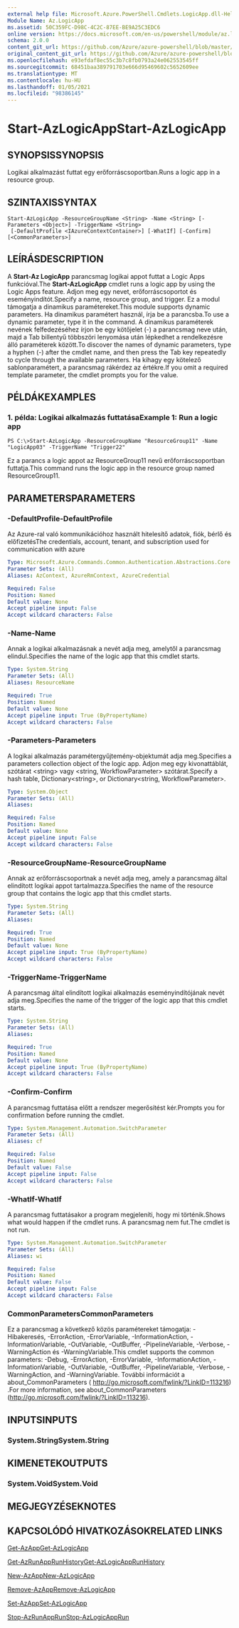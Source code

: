 ```yaml
---
external help file: Microsoft.Azure.PowerShell.Cmdlets.LogicApp.dll-Help.xml
Module Name: Az.LogicApp
ms.assetid: 50C359FC-D98C-4C2C-87EE-BE9A25C3EDC6
online version: https://docs.microsoft.com/en-us/powershell/module/az.logicapp/start-azlogicapp
schema: 2.0.0
content_git_url: https://github.com/Azure/azure-powershell/blob/master/src/LogicApp/LogicApp/help/Start-AzLogicApp.md
original_content_git_url: https://github.com/Azure/azure-powershell/blob/master/src/LogicApp/LogicApp/help/Start-AzLogicApp.md
ms.openlocfilehash: e93efdaf8ec55c3b7c8fb0793a24e062553545ff
ms.sourcegitcommit: 68451baa389791703e666d95469602c5652609ee
ms.translationtype: MT
ms.contentlocale: hu-HU
ms.lasthandoff: 01/05/2021
ms.locfileid: "98386145"
---
```

# <span data-ttu-id="43abb-101">Start-AzLogicApp</span><span class="sxs-lookup"><span data-stu-id="43abb-101">Start-AzLogicApp</span></span>

## <span data-ttu-id="43abb-102">SYNOPSIS</span><span class="sxs-lookup"><span data-stu-id="43abb-102">SYNOPSIS</span></span>
<span data-ttu-id="43abb-103">Logikai alkalmazást futtat egy erőforráscsoportban.</span><span class="sxs-lookup"><span data-stu-id="43abb-103">Runs a logic app in a resource group.</span></span>

## <span data-ttu-id="43abb-104">SZINTAXIS</span><span class="sxs-lookup"><span data-stu-id="43abb-104">SYNTAX</span></span>

```
Start-AzLogicApp -ResourceGroupName <String> -Name <String> [-Parameters <Object>] -TriggerName <String>
 [-DefaultProfile <IAzureContextContainer>] [-WhatIf] [-Confirm] [<CommonParameters>]
```

## <span data-ttu-id="43abb-105">LEÍRÁS</span><span class="sxs-lookup"><span data-stu-id="43abb-105">DESCRIPTION</span></span>
<span data-ttu-id="43abb-106">A **Start-Az LogicApp** parancsmag logikai appot futtat a Logic Apps funkcióval.</span><span class="sxs-lookup"><span data-stu-id="43abb-106">The **Start-AzLogicApp** cmdlet runs a logic app by using the Logic Apps feature.</span></span>
<span data-ttu-id="43abb-107">Adjon meg egy nevet, erőforráscsoportot és eseményindítót.</span><span class="sxs-lookup"><span data-stu-id="43abb-107">Specify a name, resource group, and trigger.</span></span>
<span data-ttu-id="43abb-108">Ez a modul támogatja a dinamikus paramétereket.</span><span class="sxs-lookup"><span data-stu-id="43abb-108">This module supports dynamic parameters.</span></span>
<span data-ttu-id="43abb-109">Ha dinamikus paramétert használ, írja be a parancsba.</span><span class="sxs-lookup"><span data-stu-id="43abb-109">To use a dynamic parameter, type it in the command.</span></span>
<span data-ttu-id="43abb-110">A dinamikus paraméterek nevének felfedezéséhez írjon be egy kötőjelet (-) a parancsmag neve után, majd a Tab billentyű többszöri lenyomása után lépkedhet a rendelkezésre álló paraméterek között.</span><span class="sxs-lookup"><span data-stu-id="43abb-110">To discover the names of dynamic parameters, type a hyphen (-) after the cmdlet name, and then press the Tab key repeatedly to cycle through the available parameters.</span></span>
<span data-ttu-id="43abb-111">Ha kihagy egy kötelező sablonparamétert, a parancsmag rákérdez az értékre.</span><span class="sxs-lookup"><span data-stu-id="43abb-111">If you omit a required template parameter, the cmdlet prompts you for the value.</span></span>

## <span data-ttu-id="43abb-112">PÉLDÁK</span><span class="sxs-lookup"><span data-stu-id="43abb-112">EXAMPLES</span></span>

### <span data-ttu-id="43abb-113">1. példa: Logikai alkalmazás futtatása</span><span class="sxs-lookup"><span data-stu-id="43abb-113">Example 1: Run a logic app</span></span>
```
PS C:\>Start-AzLogicApp -ResourceGroupName "ResourceGroup11" -Name "LogicApp03" -TriggerName "Trigger22"
```

<span data-ttu-id="43abb-114">Ez a parancs a logic appot az ResourceGroup11 nevű erőforráscsoportban futtatja.</span><span class="sxs-lookup"><span data-stu-id="43abb-114">This command runs the logic app in the resource group named ResourceGroup11.</span></span>

## <span data-ttu-id="43abb-115">PARAMETERS</span><span class="sxs-lookup"><span data-stu-id="43abb-115">PARAMETERS</span></span>

### <span data-ttu-id="43abb-116">-DefaultProfile</span><span class="sxs-lookup"><span data-stu-id="43abb-116">-DefaultProfile</span></span>
<span data-ttu-id="43abb-117">Az Azure-ral való kommunikációhoz használt hitelesítő adatok, fiók, bérlő és előfizetés</span><span class="sxs-lookup"><span data-stu-id="43abb-117">The credentials, account, tenant, and subscription used for communication with azure</span></span>

```yaml
Type: Microsoft.Azure.Commands.Common.Authentication.Abstractions.Core.IAzureContextContainer
Parameter Sets: (All)
Aliases: AzContext, AzureRmContext, AzureCredential

Required: False
Position: Named
Default value: None
Accept pipeline input: False
Accept wildcard characters: False
```

### <span data-ttu-id="43abb-118">-Name</span><span class="sxs-lookup"><span data-stu-id="43abb-118">-Name</span></span>
<span data-ttu-id="43abb-119">Annak a logikai alkalmazásnak a nevét adja meg, amelytől a parancsmag elindul.</span><span class="sxs-lookup"><span data-stu-id="43abb-119">Specifies the name of the logic app that this cmdlet starts.</span></span>

```yaml
Type: System.String
Parameter Sets: (All)
Aliases: ResourceName

Required: True
Position: Named
Default value: None
Accept pipeline input: True (ByPropertyName)
Accept wildcard characters: False
```

### <span data-ttu-id="43abb-120">-Parameters</span><span class="sxs-lookup"><span data-stu-id="43abb-120">-Parameters</span></span>
<span data-ttu-id="43abb-121">A logikai alkalmazás paramétergyűjtemény-objektumát adja meg.</span><span class="sxs-lookup"><span data-stu-id="43abb-121">Specifies a parameters collection object of the logic app.</span></span>
<span data-ttu-id="43abb-122">Adjon meg egy kivonattáblát, szótárat \<string\> vagy \<string, WorkflowParameter\> szótárat.</span><span class="sxs-lookup"><span data-stu-id="43abb-122">Specify a hash table, Dictionary\<string\>, or Dictionary\<string, WorkflowParameter\>.</span></span>

```yaml
Type: System.Object
Parameter Sets: (All)
Aliases:

Required: False
Position: Named
Default value: None
Accept pipeline input: False
Accept wildcard characters: False
```

### <span data-ttu-id="43abb-123">-ResourceGroupName</span><span class="sxs-lookup"><span data-stu-id="43abb-123">-ResourceGroupName</span></span>
<span data-ttu-id="43abb-124">Annak az erőforráscsoportnak a nevét adja meg, amely a parancsmag által elindított logikai appot tartalmazza.</span><span class="sxs-lookup"><span data-stu-id="43abb-124">Specifies the name of the resource group that contains the logic app that this cmdlet starts.</span></span>

```yaml
Type: System.String
Parameter Sets: (All)
Aliases:

Required: True
Position: Named
Default value: None
Accept pipeline input: True (ByPropertyName)
Accept wildcard characters: False
```

### <span data-ttu-id="43abb-125">-TriggerName</span><span class="sxs-lookup"><span data-stu-id="43abb-125">-TriggerName</span></span>
<span data-ttu-id="43abb-126">A parancsmag által elindított logikai alkalmazás eseményindítójának nevét adja meg.</span><span class="sxs-lookup"><span data-stu-id="43abb-126">Specifies the name of the trigger of the logic app that this cmdlet starts.</span></span>

```yaml
Type: System.String
Parameter Sets: (All)
Aliases:

Required: True
Position: Named
Default value: None
Accept pipeline input: True (ByPropertyName)
Accept wildcard characters: False
```

### <span data-ttu-id="43abb-127">-Confirm</span><span class="sxs-lookup"><span data-stu-id="43abb-127">-Confirm</span></span>
<span data-ttu-id="43abb-128">A parancsmag futtatása előtt a rendszer megerősítést kér.</span><span class="sxs-lookup"><span data-stu-id="43abb-128">Prompts you for confirmation before running the cmdlet.</span></span>

```yaml
Type: System.Management.Automation.SwitchParameter
Parameter Sets: (All)
Aliases: cf

Required: False
Position: Named
Default value: False
Accept pipeline input: False
Accept wildcard characters: False
```

### <span data-ttu-id="43abb-129">-WhatIf</span><span class="sxs-lookup"><span data-stu-id="43abb-129">-WhatIf</span></span>
<span data-ttu-id="43abb-130">A parancsmag futtatásakor a program megjeleníti, hogy mi történik.</span><span class="sxs-lookup"><span data-stu-id="43abb-130">Shows what would happen if the cmdlet runs.</span></span>
<span data-ttu-id="43abb-131">A parancsmag nem fut.</span><span class="sxs-lookup"><span data-stu-id="43abb-131">The cmdlet is not run.</span></span>

```yaml
Type: System.Management.Automation.SwitchParameter
Parameter Sets: (All)
Aliases: wi

Required: False
Position: Named
Default value: False
Accept pipeline input: False
Accept wildcard characters: False
```

### <span data-ttu-id="43abb-132">CommonParameters</span><span class="sxs-lookup"><span data-stu-id="43abb-132">CommonParameters</span></span>
<span data-ttu-id="43abb-133">Ez a parancsmag a következő közös paramétereket támogatja: -Hibakeresés, -ErrorAction, -ErrorVariable, -InformationAction, -InformationVariable, -OutVariable, -OutBuffer, -PipelineVariable, -Verbose, -WarningAction és -WarningVariable.</span><span class="sxs-lookup"><span data-stu-id="43abb-133">This cmdlet supports the common parameters: -Debug, -ErrorAction, -ErrorVariable, -InformationAction, -InformationVariable, -OutVariable, -OutBuffer, -PipelineVariable, -Verbose, -WarningAction, and -WarningVariable.</span></span> <span data-ttu-id="43abb-134">További információt a about_CommonParameters ( http://go.microsoft.com/fwlink/?LinkID=113216) .</span><span class="sxs-lookup"><span data-stu-id="43abb-134">For more information, see about_CommonParameters (http://go.microsoft.com/fwlink/?LinkID=113216).</span></span>

## <span data-ttu-id="43abb-135">INPUTS</span><span class="sxs-lookup"><span data-stu-id="43abb-135">INPUTS</span></span>

### <span data-ttu-id="43abb-136">System.String</span><span class="sxs-lookup"><span data-stu-id="43abb-136">System.String</span></span>

## <span data-ttu-id="43abb-137">KIMENETEK</span><span class="sxs-lookup"><span data-stu-id="43abb-137">OUTPUTS</span></span>

### <span data-ttu-id="43abb-138">System.Void</span><span class="sxs-lookup"><span data-stu-id="43abb-138">System.Void</span></span>

## <span data-ttu-id="43abb-139">MEGJEGYZÉSEK</span><span class="sxs-lookup"><span data-stu-id="43abb-139">NOTES</span></span>

## <span data-ttu-id="43abb-140">KAPCSOLÓDÓ HIVATKOZÁSOK</span><span class="sxs-lookup"><span data-stu-id="43abb-140">RELATED LINKS</span></span>

[<span data-ttu-id="43abb-141">Get-AzApp</span><span class="sxs-lookup"><span data-stu-id="43abb-141">Get-AzLogicApp</span></span>](./Get-AzLogicApp.md)

[<span data-ttu-id="43abb-142">Get-AzRunAppRunHistory</span><span class="sxs-lookup"><span data-stu-id="43abb-142">Get-AzLogicAppRunHistory</span></span>](./Get-AzLogicAppRunHistory.md)

[<span data-ttu-id="43abb-143">New-AzApp</span><span class="sxs-lookup"><span data-stu-id="43abb-143">New-AzLogicApp</span></span>](./New-AzLogicApp.md)

[<span data-ttu-id="43abb-144">Remove-AzApp</span><span class="sxs-lookup"><span data-stu-id="43abb-144">Remove-AzLogicApp</span></span>](./Remove-AzLogicApp.md)

[<span data-ttu-id="43abb-145">Set-AzApp</span><span class="sxs-lookup"><span data-stu-id="43abb-145">Set-AzLogicApp</span></span>](./Set-AzLogicApp.md)

[<span data-ttu-id="43abb-146">Stop-AzRunAppRun</span><span class="sxs-lookup"><span data-stu-id="43abb-146">Stop-AzLogicAppRun</span></span>](./Stop-AzLogicAppRun.md)


